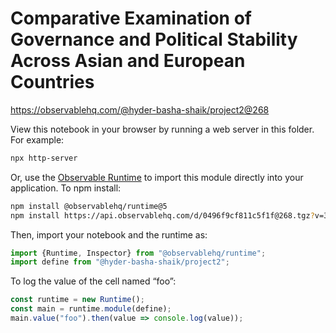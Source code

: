 # Comparative Examination of Governance and Political Stability Across Asian and European Countries

https://observablehq.com/@hyder-basha-shaik/project2@268

View this notebook in your browser by running a web server in this folder. For
example:

~~~sh
npx http-server
~~~

Or, use the [Observable Runtime](https://github.com/observablehq/runtime) to
import this module directly into your application. To npm install:

~~~sh
npm install @observablehq/runtime@5
npm install https://api.observablehq.com/d/0496f9cf811c5f1f@268.tgz?v=3
~~~

Then, import your notebook and the runtime as:

~~~js
import {Runtime, Inspector} from "@observablehq/runtime";
import define from "@hyder-basha-shaik/project2";
~~~

To log the value of the cell named “foo”:

~~~js
const runtime = new Runtime();
const main = runtime.module(define);
main.value("foo").then(value => console.log(value));
~~~
